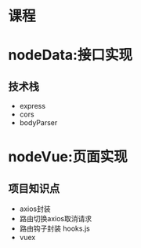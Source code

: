 # 课程

# nodeData:接口实现
## 技术栈
- express
- cors
- bodyParser
# nodeVue:页面实现
## 项目知识点
- axios封装
- 路由切换axios取消请求
- 路由钩子封装 hooks.js
- vuex
